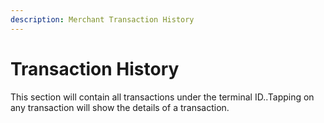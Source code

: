 ```yaml
---
description: Merchant Transaction History
---
```


# Transaction History

This section will contain all transactions under the terminal ID..Tapping on any transaction will show the details of a transaction.
